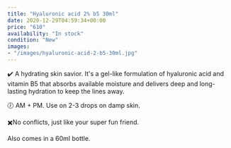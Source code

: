 ```yaml
---
title: "Hyaluronic acid 2% b5 30ml"
date: 2020-12-29T04:59:34+00:00
price: "610"
availability: "In stock"
condition: "New"
images:
- "/images/hyaluronic-acid-2-b5-30ml.jpg"
---
```


✔️ A hydrating skin savior. It's a gel-like formulation of hyaluronic acid and vitamin B5 that absorbs available moisture and delivers deep and long-lasting hydration to keep the lines away.

🕖 AM + PM. Use on 2-3 drops on damp skin.

✖️No conflicts, just like your super fun friend.

Also comes in a 60ml bottle.
